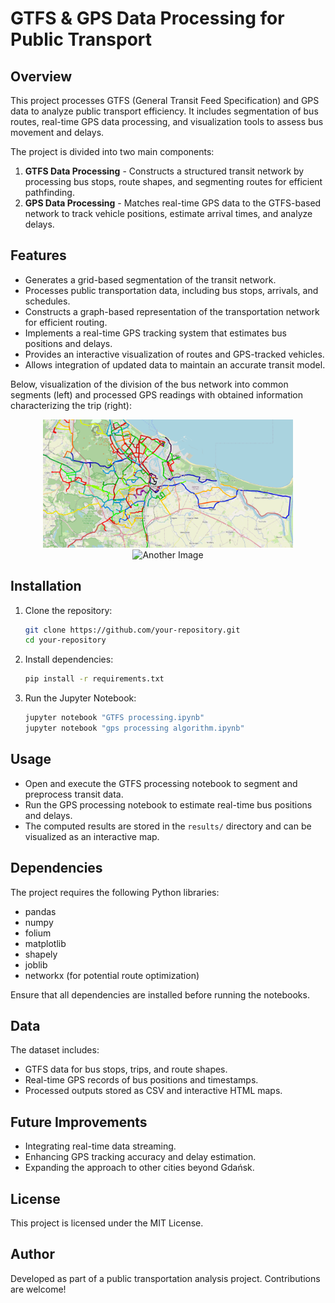 # GTFS & GPS Data Processing for Public Transport

## Overview
This project processes GTFS (General Transit Feed Specification) and GPS data to analyze public transport efficiency. It includes segmentation of bus routes, real-time GPS data processing, and visualization tools to assess bus movement and delays.

The project is divided into two main components:
1. **GTFS Data Processing** - Constructs a structured transit network by processing bus stops, route shapes, and segmenting routes for efficient pathfinding.
2. **GPS Data Processing** - Matches real-time GPS data to the GTFS-based network to track vehicle positions, estimate arrival times, and analyze delays.

## Features
- Generates a grid-based segmentation of the transit network.
- Processes public transportation data, including bus stops, arrivals, and schedules.
- Constructs a graph-based representation of the transportation network for efficient routing.
- Implements a real-time GPS tracking system that estimates bus positions and delays.
- Provides an interactive visualization of routes and GPS-tracked vehicles.
- Allows integration of updated data to maintain an accurate transit model.
  
Below, visualization of the division of the bus network into common segments (left) and processed GPS readings with obtained information characterizing the trip (right):
 <p align="center">
    <img src="segmentation.png" alt="Shortest Path" width="400"/>
    <img src="processed_gps.png" alt="Another Image" width="400"/>
</p>


## Installation
1. Clone the repository:
   ```sh
   git clone https://github.com/your-repository.git
   cd your-repository
   ```
2. Install dependencies:
   ```sh
   pip install -r requirements.txt
   ```
3. Run the Jupyter Notebook:
   ```sh
   jupyter notebook "GTFS processing.ipynb"
   jupyter notebook "gps processing algorithm.ipynb"
   ```

## Usage
- Open and execute the GTFS processing notebook to segment and preprocess transit data.
- Run the GPS processing notebook to estimate real-time bus positions and delays.
- The computed results are stored in the `results/` directory and can be visualized as an interactive map.

## Dependencies
The project requires the following Python libraries:
- pandas
- numpy
- folium
- matplotlib
- shapely
- joblib
- networkx (for potential route optimization)

Ensure that all dependencies are installed before running the notebooks.

## Data
The dataset includes:
- GTFS data for bus stops, trips, and route shapes.
- Real-time GPS records of bus positions and timestamps.
- Processed outputs stored as CSV and interactive HTML maps.

## Future Improvements
- Integrating real-time data streaming.
- Enhancing GPS tracking accuracy and delay estimation.
- Expanding the approach to other cities beyond Gdańsk.

## License
This project is licensed under the MIT License.

## Author
Developed as part of a public transportation analysis project. Contributions are welcome!



